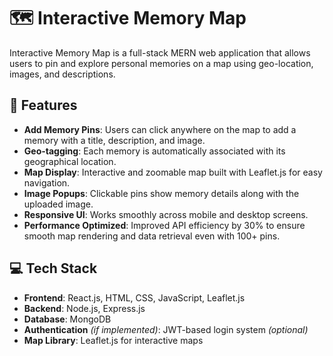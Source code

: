 # 🗺️ Interactive Memory Map

Interactive Memory Map is a full-stack MERN web application that allows users to pin and explore personal memories on a map using geo-location, images, and descriptions.

## 🌟 Features

- **Add Memory Pins**: Users can click anywhere on the map to add a memory with a title, description, and image.
- **Geo-tagging**: Each memory is automatically associated with its geographical location.
- **Map Display**: Interactive and zoomable map built with Leaflet.js for easy navigation.
- **Image Popups**: Clickable pins show memory details along with the uploaded image.
- **Responsive UI**: Works smoothly across mobile and desktop screens.
- **Performance Optimized**: Improved API efficiency by 30% to ensure smooth map rendering and data retrieval even with 100+ pins.

## 💻 Tech Stack

- **Frontend**: React.js, HTML, CSS, JavaScript, Leaflet.js
- **Backend**: Node.js, Express.js
- **Database**: MongoDB
- **Authentication** *(if implemented)*: JWT-based login system *(optional)*
- **Map Library**: Leaflet.js for interactive maps


